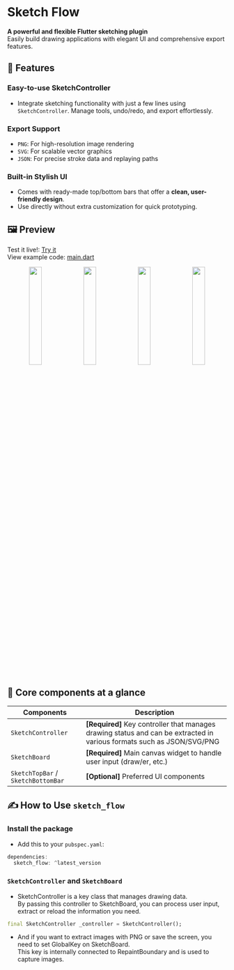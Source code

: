 # Sketch Flow

**A powerful and flexible Flutter sketching plugin**  
Easily build drawing applications with elegant UI and comprehensive export features.



## 🚀 Features

### Easy-to-use SketchController  
  - Integrate sketching functionality with just a few lines using `SketchController`. Manage tools, undo/redo, and export effortlessly.

### Export Support
- `PNG`: For high-resolution image rendering
- `SVG`: For scalable vector graphics
- `JSON`: For precise stroke data and replaying paths

### Built-in Stylish UI
- Comes with ready-made top/bottom bars that offer a **clean, user-friendly design**.
- Use directly without extra customization for quick prototyping.

## 🖼️ Preview  
Test it live!: [Try it](https://sketch-flow-ashy.vercel.app/)  
View example code: [main.dart](https://github.com/JunYeong0314/sketch_flow/blob/main/example/lib/main.dart)

<p align="center">
<img width = "24%" src='https://github.com/user-attachments/assets/d9dcbc12-3d7b-4b3d-a047-34608f89452a' border='0'>
<img width = "24%" src='https://github.com/user-attachments/assets/9f5f8d92-d02e-4768-ae37-bba670bae995' border='0'>
<img width = "24%" src='https://github.com/user-attachments/assets/1416e050-d1fe-4a60-a733-5c392ecf2581' border='0'>
<img width = "24%" src='https://github.com/user-attachments/assets/2eb33ff3-3fa4-4c9a-871a-c81320369860' border='0'>
</p>

## 📒 Core components at a glance
| Components                              | Description                                                        |
| ---------------------------------- | --------------------------------------------------------- |
| `SketchController`                 | **[Required]** Key controller that manages drawing status and can be extracted in various formats such as JSON/SVG/PNG |
| `SketchBoard`                      | **[Required]** Main canvas widget to handle user input (draw/er, etc.)                         |
| `SketchTopBar` / `SketchBottomBar` | **[Optional]** Preferred UI components                             |


## ✍️ How to Use `sketch_flow`
### Install the package
- Add this to your `pubspec.yaml`:
```dart
dependencies:
  sketch_flow: ^latest_version
```

### `SketchController` and `SketchBoard`
- SketchController is a key class that manages drawing data.  
By passing this controller to SketchBoard, you can process user input, extract or reload the information you need.
```dart
final SketchController _controller = SketchController();
```
- And if you want to extract images with PNG or save the screen, you need to set GlobalKey on SketchBoard.  
This key is internally connected to RepaintBoundary and is used to capture images.
